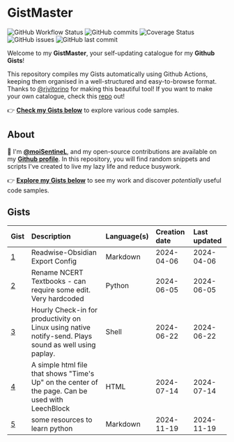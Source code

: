 # GistMaster

![GitHub Workflow Status](https://img.shields.io/github/actions/workflow/status/moiSentineL/gists-catalogue/update_gists.yml?branch=main)
![GitHub commits](https://img.shields.io/github/commit-activity/m/moiSentineL/gists-catalogue)
![Coverage Status](https://coveralls.io/repos/github/moiSentineL/gists-catalogue/badge.svg?branch=main)
![GitHub issues](https://img.shields.io/github/issues/moiSentineL/gists-catalogue)
![GitHub last commit](https://img.shields.io/github/last-commit/moiSentineL/gists-catalogue)

<!-- ![GistMaster, a catalogue for your gists](docs/gistmaster.png) -->

Welcome to my **GistMaster**, your self-updating catalogue for my **Github Gists**!

This repository compiles my Gists automatically using Github Actions, keeping them organised in a well-structured and easy-to-browse format. Thanks to [@rjvitorino](https://github.com/rjvitorino/) for making this beautiful tool! If you want to make your own catalogue, check this [repo](https://github.com/rjvitorino/gists-catalogue/tree/main) out!

👉 **[Check my Gists below](#gists)** to explore various code samples.

## About

👋 I'm **[@moiSentineL](https://github.com/moiSentineL)**, and my open-source contributions are available on my **[Github profile](https://github.com/moiSentineL)**.
In this repository, you will find random snippets and scripts I've created to live my lazy life and reduce busywork.

👉 **[Explore my Gists below](#gists)** to see my work and discover _potentially_ useful code samples.

## Gists
| Gist                                            | Description                                                                                           | Language(s)   | Creation date   | Last updated   |
|:------------------------------------------------|:------------------------------------------------------------------------------------------------------|:--------------|:----------------|:---------------|
| [1](gists/20240406-readwise-gist/index.md)      | Readwise-Obsidian Export Config                                                                       | Markdown      | 2024-04-06      | 2024-04-06     |
| [2](gists/20240605-NCERT_Renamer-gist/index.md) | Rename NCERT Textbooks - can require some edit. Very hardcoded                                        | Python        | 2024-06-05      | 2024-06-05     |
| [3](gists/20240622-checkin-gist/index.md)       | Hourly Check-in for productivity on Linux using native notify-send. Plays sound as well using paplay. | Shell         | 2024-06-22      | 2024-06-22     |
| [4](gists/20240714-time_is_up-gist/index.md)    | A simple html file that shows "Time's Up" on the center of the page. Can be used with LeechBlock      | HTML          | 2024-07-14      | 2024-07-14     |
| [5](gists/20241119-learn_python-gist/index.md)  | some resources to learn python                                                                        | Markdown      | 2024-11-19      | 2024-11-19     |